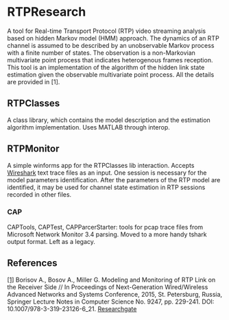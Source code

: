 # RTPResearch
A tool for Real-time Transport Protocol (RTP) video streaming analysis based on hidden Markov model (HMM) approach.
The dynamics of an RTP channel is assumed to be described by an unobservable Markov process with a finite number of states. 
The observation is a non-Markovian multivariate point process that indicates heterogenous frames reception. This tool is
an implementation of the algorithm of the hidden link state estimation given the observable multivariate point process. 
All the details are provided in [1].

## RTPClasses
A class library, which contains the model description and the estimation algorithm implementation. Uses MATLAB through interop.

## RTPMonitor
A simple winforms app for the RTPClasses lib interaction. Accepts [Wireshark](https://www.wireshark.org/docs/man-pages/tshark.html) 
text trace files as an input. One session is necessary for the model
parameters identification. After the parameters of the RTP model are identified, it may be used for channel state estimation
in RTP sessions recorded in other files.

### CAP
CAPTools, CAPTest, CAPParcerStarter: tools for pcap trace files from Microsoft Network Monitor 3.4 parsing. Moved to a more handy
tshark output format. Left as a legacy.


## References

[[1]](https://link.springer.com/chapter/10.1007/978-3-319-23126-6_21) Borisov A., Bosov A., Miller G. 
Modeling and Monitoring of RTP Link on the Receiver Side // 
In Proceedings of Next-Generation Wired/Wireless Advanced Networks and Systems Conference, 2015, St. Petersburg, Russia,
Springer Lecture Notes in Computer Science No. 9247, pp. 229-241. DOI: 10.1007/978-3-319-23126-6_21. 
[Researchgate](https://www.researchgate.net/publication/281275605_Modeling_and_Monitoring_of_RTP_Link_on_the_Receiver_Side)
